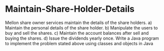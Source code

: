 # Maintain-Share-Holder-Details
 Mellon share owner services maintain the details of the share holders.
 a) Maintain the personal details of the share holder. 
 b) Manipulate the users to buy and sell the shares. 
 c) Maintain the account balances after sell and buying the shares. 
 d) Issue the dividends yearly once. 
 Write a Java program to implement the problem stated above using classes and objects  in Java
